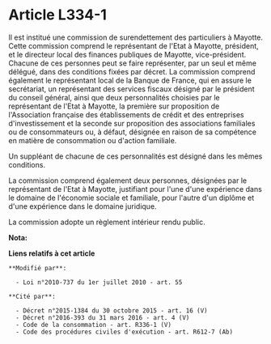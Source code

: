 # Article L334-1

Il est institué une commission de surendettement des particuliers à Mayotte. Cette commission comprend le représentant de
l'Etat à Mayotte, président, et le directeur local des finances publiques de Mayotte, vice-président. Chacune de ces
personnes peut se faire représenter, par un seul et même délégué, dans des conditions fixées par décret. La commission
comprend également le représentant local de la Banque de France, qui en assure le secrétariat, un représentant des services
fiscaux désigné par le président du conseil général, ainsi que deux personnalités choisies par le représentant de l'Etat à
Mayotte, la première sur proposition de l'Association française des établissements de crédit et des entreprises
d'investissement et la seconde sur proposition des associations familiales ou de consommateurs ou, à défaut, désignée en
raison de sa compétence en matière de consommation ou d'action familiale.

Un suppléant de chacune de ces personnalités est désigné dans les mêmes conditions.

La commission comprend également deux personnes, désignées par le représentant de l'Etat à Mayotte, justifiant pour l'une
d'une expérience dans le domaine de l'économie sociale et familiale, pour l'autre d'un diplôme et d'une expérience dans le
domaine juridique.

La commission adopte un règlement intérieur rendu public.

**Nota:**



**Liens relatifs à cet article**

	**Modifié par**:

	  - Loi n°2010-737 du 1er juillet 2010 - art. 55

	**Cité par**:

	  - Décret n°2015-1384 du 30 octobre 2015 - art. 16 (V)
	  - Décret n°2016-393 du 31 mars 2016 - art. 4 (V)
	  - Code de la consommation - art. R336-1 (V)
	  - Code des procédures civiles d'exécution - art. R612-7 (Ab)
